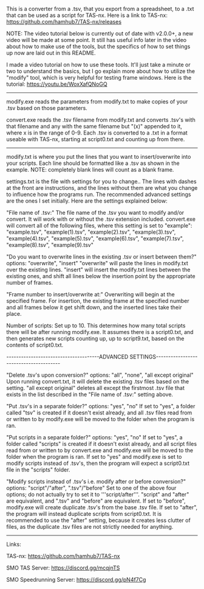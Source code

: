 This is a converter from a .tsv, that you export from a spreadsheet, to a .txt
that can be used as a script for TAS-nx. Here is a link to TAS-nx:
https://github.com/hamhub7/TAS-nx/releases

NOTE: The video tutorial below is currently out of date with v2.0.0+, a new video
will be made at some point. It still has useful info later in the video about how
to make use of the tools, but the specifics of how to set things up now are laid out
in this README.

I made a video tutorial on how to use these tools. It'll just take a minute or two to
understand the basics, but I go explain more about how to utilize the "modify" tool,
which is very helpful for testing frame windows. Here is the tutorial:
https://youtu.be/WoxXafQNoGQ

----------------------------------------------------------------------------------------

modify.exe reads the parameters from modify.txt to make copies of your .tsv based on
those parameters.

convert.exe reads the .tsv filename from modify.txt and converts .tsv's with that filename
and any with the same filename but "(x)" appended to it, where x is in the range of 0-9.
Each .tsv is converted to a .txt in a format useable with TAS-nx, starting at script0.txt
and counting up from there.

----------------------------------------------------------------------------------------

modify.txt is where you put the lines that you want to insert/overwrite into your scripts.
Each line should be formatted like a .tsv as shown in the example. NOTE: completely blank
lines will count as a blank frame.

settings.txt is the file with settings for you to change.. The lines with dashes at the
front are instructions, and the lines without them are what you change to influence
how the programs run. The recommended advanced settings are the ones I set initially.
Here are the settings explained below:

"File name of .tsv:"
The file name of the .tsv you want to modify and/or convert. It will work with or
without the .tsv extension included. convert.exe will convert all of the following
files, where this setting is set to "example":
"example.tsv", "example(1).tsv", "example(2).tsv", "example(3).tsv", "example(4).tsv", 
"example(5).tsv", "example(6).tsv", "example(7).tsv", "example(8).tsv", "example(9).tsv"

"Do you want to overwrite lines in the existing .tsv or insert between them?"
options: "overwrite", "insert"
"overwrite" will paste the lines in modify.txt over the existing lines. "insert" will
insert the modify.txt lines between the existing ones, and shift all lines below the
insertion point by the appropriate number of frames.

"Frame number to insert/overwrite at:"
Overwriting will begin at the specified frame. For insertion, the existing frame at the
specified number and all frames below it get shift down, and the inserted lines take
their place.

Number of scripts:
Set up to 10. This determines how many total scripts there will be after running
modify.exe. It assumes there is a script0.txt, and then generates new scripts counting up,
up to script9.txt, based on the contents of script0.txt.

--------------------------------------ADVANCED SETTINGS---------------------------------------

"Delete .tsv's upon conversion?"
options: "all", "none", "all except original"
Upon running convert.txt, it will delete the existing .tsv files based on the setting.
"all except original" deletes all except the firstmost .tsv file that exists in the list
described in the "File name of .tsv:" setting above.

"Put .tsv's in a separate folder?"
options: "yes", "no"
If set to "yes", a folder called "tsv" is created if it doesn't exist already, and all
.tsv files read from or written to by modify.exe will be moved to the folder when the
program is ran.

"Put scripts in a separate folder?"
options: "yes", "no"
If set to "yes", a folder called "scripts" is created if it doesn't exist already, and all
script files read from or written to by convert.exe and modify.exe will be moved to the
folder when the program is ran. If set to "yes" and modify.exe is set to modify scripts
instead of .tsv's, then the program will expect a script0.txt file in the "scripts" folder.

"Modify scripts instead of .tsv's i.e. modify after or before conversion?"
options: "script"/"after", ".tsv"/"before"
Set to one of the above four options; do not actually try to set it to '''script/after'''.
"script" and "after" are equivalent, and ".tsv" and "before" are equivalent.
If set to "before", modify.exe will create duplicate .tsv's from the base .tsv file.
If set to "after", the program will instead duplicate scripts from script0.txt. It is
recommended to use the "after" setting, because it creates less clutter of files, as the
duplicate .tsv files are not strictly needed for anything.

----------------------------------------------------------------------------------------

Links:

TAS-nx: https://github.com/hamhub7/TAS-nx

SMO TAS Server: https://discord.gg/mcqjnTS

SMO Speedrunning Server: https://discord.gg/pN4f7Cg
